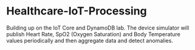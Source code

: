 # Healthcare-IoT-Processing
Building up on the IoT Core and DynamoDB lab. The device simulator will publish Heart Rate, SpO2 (Oxygen Saturation) and Body Temperature values periodically and then aggregate data and detect anomalies.
